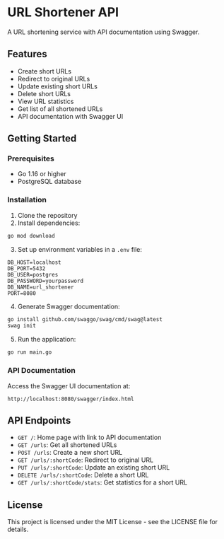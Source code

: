 # URL Shortener API

A URL shortening service with API documentation using Swagger.

## Features

- Create short URLs
- Redirect to original URLs
- Update existing short URLs
- Delete short URLs
- View URL statistics
- Get list of all shortened URLs
- API documentation with Swagger UI

## Getting Started

### Prerequisites

- Go 1.16 or higher
- PostgreSQL database

### Installation

1. Clone the repository
2. Install dependencies:

```bash
go mod download
```

3. Set up environment variables in a `.env` file:

```
DB_HOST=localhost
DB_PORT=5432
DB_USER=postgres
DB_PASSWORD=yourpassword
DB_NAME=url_shortener
PORT=8080
```

4. Generate Swagger documentation:

```bash
go install github.com/swaggo/swag/cmd/swag@latest
swag init
```

5. Run the application:

```bash
go run main.go
```

### API Documentation

Access the Swagger UI documentation at: 

```
http://localhost:8080/swagger/index.html
```

## API Endpoints

- `GET /`: Home page with link to API documentation
- `GET /urls`: Get all shortened URLs
- `POST /urls`: Create a new short URL
- `GET /urls/:shortCode`: Redirect to original URL
- `PUT /urls/:shortCode`: Update an existing short URL
- `DELETE /urls/:shortCode`: Delete a short URL
- `GET /urls/:shortCode/stats`: Get statistics for a short URL

## License

This project is licensed under the MIT License - see the LICENSE file for details.
